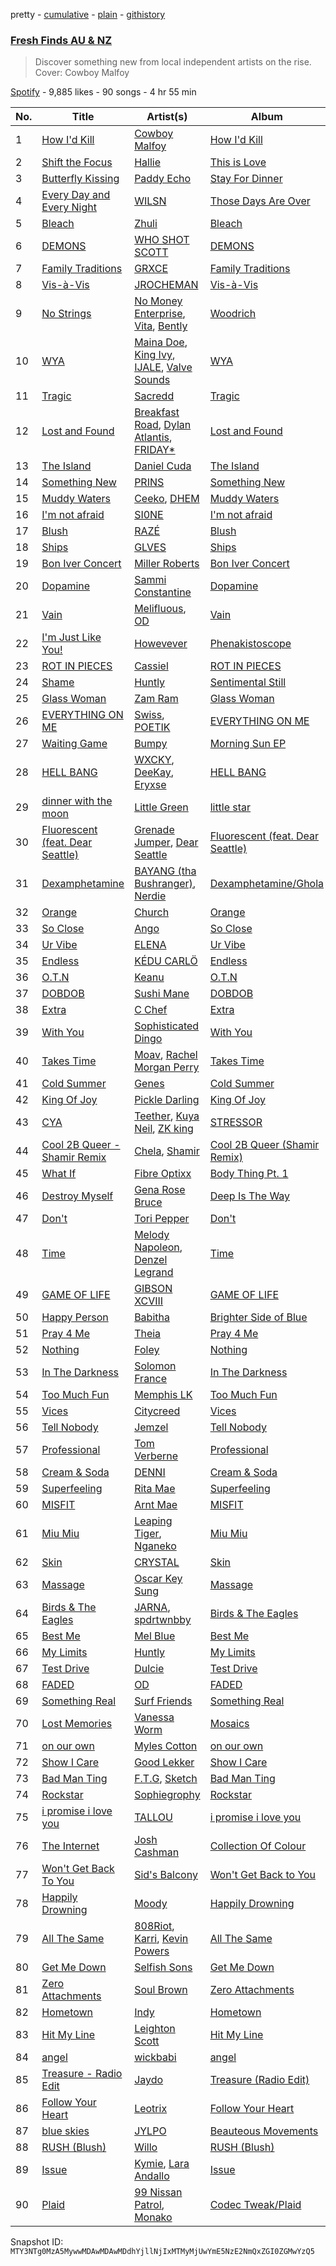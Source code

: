 pretty - [cumulative](/playlists/cumulative/37i9dQZF1DX8pdK1PVpBQz.md) - [plain](/playlists/plain/37i9dQZF1DX8pdK1PVpBQz) - [githistory](https://github.githistory.xyz/mackorone/spotify-playlist-archive/blob/main/playlists/plain/37i9dQZF1DX8pdK1PVpBQz)

### [Fresh Finds AU & NZ](https://open.spotify.com/playlist/37i9dQZF1DX8pdK1PVpBQz)

> Discover something new from local independent artists on the rise\. Cover: Cowboy Malfoy

[Spotify](https://open.spotify.com/user/spotify) - 9,885 likes - 90 songs - 4 hr 55 min

| No. | Title | Artist(s) | Album | Length |
|---|---|---|---|---|
| 1 | [How I'd Kill](https://open.spotify.com/track/44zcMuVzpIb0RnzuxipJOn) | [Cowboy Malfoy](https://open.spotify.com/artist/2Cg4UE0dOib6suUva3ieEH) | [How I'd Kill](https://open.spotify.com/album/30m9Iow7aDLodvubk5eg4b) | 2:23 |
| 2 | [Shift the Focus](https://open.spotify.com/track/7JMqqdrrgiPNZDb0nBfeIJ) | [Hallie](https://open.spotify.com/artist/0I0VahDFplPkGInkRvoXPW) | [This is Love](https://open.spotify.com/album/3KmM9hVcU0maQOPvRKBbSw) | 3:17 |
| 3 | [Butterfly Kissing](https://open.spotify.com/track/0FP5sv0igoOYUNtxuPsoxX) | [Paddy Echo](https://open.spotify.com/artist/7w5Wl6HLdfWVEFUtledlbI) | [Stay For Dinner](https://open.spotify.com/album/7H4yAJA2xnoxNoLge6WYIM) | 3:14 |
| 4 | [Every Day and Every Night](https://open.spotify.com/track/18WMlv400ZLzVuW33m8CGN) | [WILSN](https://open.spotify.com/artist/2ymjQZjPQe0pziQ67Y8Ncr) | [Those Days Are Over](https://open.spotify.com/album/08gZ1W70cqDTkOX5TsUZBf) | 2:54 |
| 5 | [Bleach](https://open.spotify.com/track/0r8gQYT7JNZY5Lo3AZNZ2F) | [Zhuli](https://open.spotify.com/artist/2p2y1z8eTbirxLN7z032sz) | [Bleach](https://open.spotify.com/album/3olk6MkMtlQkGSsBzNAREr) | 3:15 |
| 6 | [DEMONS](https://open.spotify.com/track/2EI5puz3355OrlbJbJARgS) | [WHO SHOT SCOTT](https://open.spotify.com/artist/4INpCNtJho77CQ6ZOfk5lP) | [DEMONS](https://open.spotify.com/album/1d5CpqkzGNcEAZvemWp2KL) | 3:10 |
| 7 | [Family Traditions](https://open.spotify.com/track/1dgo4qmVHQ3IMjAYVQn9kw) | [GRXCE](https://open.spotify.com/artist/1g9G7BRh9Fz6AZ0PA8Y8pl) | [Family Traditions](https://open.spotify.com/album/5dFZGOcyUMHOWrs2iAPhuZ) | 3:13 |
| 8 | [Vis\-à\-Vis](https://open.spotify.com/track/7gHQBZsfcrjsIkXVvhLsDc) | [JROCHEMAN](https://open.spotify.com/artist/2RBL4DJjkxG84El9WFemGg) | [Vis\-à\-Vis](https://open.spotify.com/album/56p6uoZr1oIzytju4mCDIH) | 1:59 |
| 9 | [No Strings](https://open.spotify.com/track/5Ia4Fea9xBJl5ijUiJAY0V) | [No Money Enterprise](https://open.spotify.com/artist/3cI6oSkDCirRNVAgBsGJyB), [Vita](https://open.spotify.com/artist/1tJ9Zlpe4xDUsEJJ8Dvbz5), [Bently](https://open.spotify.com/artist/34TF5E7gj7N1kbgPovpD2M) | [Woodrich](https://open.spotify.com/album/5yUp2iOWGcQXN7I9qE5EOg) | 3:06 |
| 10 | [WYA](https://open.spotify.com/track/3cgLWMVT7LOKeGNLeovYZ9) | [Maina Doe](https://open.spotify.com/artist/37A6Zdl0Yy8zXXpY20p6TE), [King Ivy](https://open.spotify.com/artist/62nhtMbfF8zR4MC1FirUAJ), [IJALE](https://open.spotify.com/artist/0z2CwWat2P7ABje9hBHfoo), [Valve Sounds](https://open.spotify.com/artist/0bF7ZdAMnvBwd7gQmPzBH6) | [WYA](https://open.spotify.com/album/1DzELP81LDxS3NZ4vSoS4y) | 3:31 |
| 11 | [Tragic](https://open.spotify.com/track/1HCExCnt9KCRqGAn9FVHHE) | [Sacredd](https://open.spotify.com/artist/257Xio2GbqOqjSC7n3Iw5s) | [Tragic](https://open.spotify.com/album/14xkno1b7zqS57gkQeKDcq) | 3:04 |
| 12 | [Lost and Found](https://open.spotify.com/track/5qPcxQnX8qeo3tVeujvx2n) | [Breakfast Road](https://open.spotify.com/artist/444KERNPfWuFIVw7TxEev6), [Dylan Atlantis](https://open.spotify.com/artist/1OIwR0QnsHzPZrC1pTN1UO), [FRIDAY\*](https://open.spotify.com/artist/0blI5gUBCHXkvOYrJ8kRvk) | [Lost and Found](https://open.spotify.com/album/6LCmIzn8myqtVYjthV3vwt) | 3:36 |
| 13 | [The Island](https://open.spotify.com/track/0S9Q1W4iyjZ1l3ebbCBNEF) | [Daniel Cuda](https://open.spotify.com/artist/40Tx3Xl6IfOwl0sxn7dfNx) | [The Island](https://open.spotify.com/album/0XZ5lnCz1SbPTVK3yiC9AU) | 3:49 |
| 14 | [Something New](https://open.spotify.com/track/1TWBsQA0pQqV5dPEu83yv9) | [PRINS](https://open.spotify.com/artist/1aA95KMV62fwsApbrObQwq) | [Something New](https://open.spotify.com/album/1F3OffAbOInLUHAmFYBCNY) | 2:46 |
| 15 | [Muddy Waters](https://open.spotify.com/track/2UT25nXv8U5UdCCWH8dBsB) | [Ceeko](https://open.spotify.com/artist/0IWfexG4upff8FiCDJo9Rx), [DHEM](https://open.spotify.com/artist/7IBJMFXUXm17K33eaYxxnK) | [Muddy Waters](https://open.spotify.com/album/2uDrjUXF6zOkfguaDLUaBi) | 3:12 |
| 16 | [I'm not afraid](https://open.spotify.com/track/1gFSHl69tmM3Z3w4z5077z) | [SI0NE](https://open.spotify.com/artist/4DK5yqN4G34coJQrorW6l8) | [I'm not afraid](https://open.spotify.com/album/0YYaLCsb6udxHpl6KpkAcC) | 2:51 |
| 17 | [Blush](https://open.spotify.com/track/6n7GCcOaANWWYp67s1nI5V) | [RAZÉ](https://open.spotify.com/artist/71ONx63ghBZNPZqjp525IZ) | [Blush](https://open.spotify.com/album/3vTD6VpUeXdRB4XZDf8YJe) | 2:43 |
| 18 | [Ships](https://open.spotify.com/track/6Lsxw5TqNI1JadTqhYqXmU) | [GLVES](https://open.spotify.com/artist/7wRaOhk0CnmQUzewX36M2u) | [Ships](https://open.spotify.com/album/20Aj0U469FW9ILSadd9k0g) | 3:38 |
| 19 | [Bon Iver Concert](https://open.spotify.com/track/4FVrM2CXCPKBFWKr9PtsYN) | [Miller Roberts](https://open.spotify.com/artist/1J88SHfougnAYWOnonDtvL) | [Bon Iver Concert](https://open.spotify.com/album/5cxw8GJ9vO0JXtpn6lGrlH) | 4:14 |
| 20 | [Dopamine](https://open.spotify.com/track/52HOLDCxdtbcJvZpcpqL3U) | [Sammi Constantine](https://open.spotify.com/artist/0YffB1XSvRrtNRYj4998W6) | [Dopamine](https://open.spotify.com/album/5US4rWhkEnadxttFZoN03w) | 2:43 |
| 21 | [Vain](https://open.spotify.com/track/6qBwpNavP3v2n9zzH4NhL2) | [Melifluous](https://open.spotify.com/artist/4lpHKGryfY5TmM3kj2TBI7), [OD](https://open.spotify.com/artist/52mj5aYgAlSF03Gpx1KHX9) | [Vain](https://open.spotify.com/album/1jDO3iDI9AuqhWJONEYPpc) | 1:44 |
| 22 | [I'm Just Like You!](https://open.spotify.com/track/6IdccpWS3hrELtWyVJR2d8) | [Howevever](https://open.spotify.com/artist/0OBmQ0rKcwQQS31X1kDpdY) | [Phenakistoscope](https://open.spotify.com/album/1soJ3hNk1tLDxtdb307T1G) | 3:13 |
| 23 | [ROT IN PIECES](https://open.spotify.com/track/7fms3LtGYK5EhYbal3SdVW) | [Cassiel](https://open.spotify.com/artist/7zP6WmpsdLAL9qYDq0RVDF) | [ROT IN PIECES](https://open.spotify.com/album/4gA5NQF58FOUnz5OhUBh80) | 2:18 |
| 24 | [Shame](https://open.spotify.com/track/4VZbRpHCrWuJtOr89KcHrU) | [Huntly](https://open.spotify.com/artist/2bFydRBKiUxGmZg0MIjGpU) | [Sentimental Still](https://open.spotify.com/album/0i2fEh3aK7yNgNKP3OubFw) | 3:58 |
| 25 | [Glass Woman](https://open.spotify.com/track/0Hv7Kzf0114PxNsURIjfAV) | [Zam Ram](https://open.spotify.com/artist/0j9YZpB0I5WDVIHEmAtQjV) | [Glass Woman](https://open.spotify.com/album/6m1AQvPJCE3XgrP2WovLv5) | 3:13 |
| 26 | [EVERYTHING ON ME](https://open.spotify.com/track/1GGdPTdVCMVtOQ3WZlbfrD) | [Swiss](https://open.spotify.com/artist/3iRQU5nfA9uLRPgmXXhbCy), [POETIK](https://open.spotify.com/artist/32yy4XQE2Pnziuq7rc58EA) | [EVERYTHING ON ME](https://open.spotify.com/album/213DkHPPrJw28gDZu1JeHQ) | 3:16 |
| 27 | [Waiting Game](https://open.spotify.com/track/0wwoNSM5DmYtlm2d3SFsv4) | [Bumpy](https://open.spotify.com/artist/1uAUZi6INPwUJIZw00ElUS) | [Morning Sun EP](https://open.spotify.com/album/36SkaBEql9AE8tof9cD8bC) | 4:00 |
| 28 | [HELL BANG](https://open.spotify.com/track/2sAfXoygpFIgjDvw1NQoYZ) | [WXCKY](https://open.spotify.com/artist/7F3Lh3KunK7F8XJaxNOUY4), [DeeKay](https://open.spotify.com/artist/1XoVa4Iq4JIdtSOeRsTRsi), [Eryxse](https://open.spotify.com/artist/6imt6WsSJ4CsmGIynup4wW) | [HELL BANG](https://open.spotify.com/album/0PgBy8xp4DITrDxOQ9CNAj) | 1:31 |
| 29 | [dinner with the moon](https://open.spotify.com/track/3pz8YQ1OHYJ3QaBNKNsVPO) | [Little Green](https://open.spotify.com/artist/0Kcz7AMOkHHye7xhLJUWTy) | [little star](https://open.spotify.com/album/0TgD84AF4DYHqx3aEa4af1) | 2:53 |
| 30 | [Fluorescent \(feat\. Dear Seattle\)](https://open.spotify.com/track/5G5v07JZJORC70QJ9p5oAf) | [Grenade Jumper](https://open.spotify.com/artist/23OPocVUkq5cvRZsjrW2xP), [Dear Seattle](https://open.spotify.com/artist/5gWPNlps947GENk32pRV3S) | [Fluorescent \(feat\. Dear Seattle\)](https://open.spotify.com/album/132kCew1kV0wcjEIbP0hxf) | 2:40 |
| 31 | [Dexamphetamine](https://open.spotify.com/track/2zhOlkYly1bX1qZmfHoMHl) | [BAYANG \(tha Bushranger\)](https://open.spotify.com/artist/6cAeWipy7tqdKa5mIPHMIY), [Nerdie](https://open.spotify.com/artist/3CMEqt3aTZozLZQHEF56V7) | [Dexamphetamine/Ghola](https://open.spotify.com/album/1pq6xDIqQhoMuFz5KKqIjm) | 2:12 |
| 32 | [Orange](https://open.spotify.com/track/4Gav4dJAzDdABAaXm0L00T) | [Church](https://open.spotify.com/artist/0XNPcxBkBpkd4MIa8DWuYQ) | [Orange](https://open.spotify.com/album/6Fg8W91ZK9HeBZSsLWXTje) | 2:00 |
| 33 | [So Close](https://open.spotify.com/track/7ad7oGYJdz0DKXt2hXLJoS) | [Ango](https://open.spotify.com/artist/7vVIuca8HvlM60Q6O4p8s5) | [So Close](https://open.spotify.com/album/6OHoOcErZM2y1CHnkE7mlg) | 4:58 |
| 34 | [Ur Vibe](https://open.spotify.com/track/6jaw8lQgSySyHrCyyAjzU9) | [ELENA](https://open.spotify.com/artist/7tnARU2BsPiwHkK9ryyBwU) | [Ur Vibe](https://open.spotify.com/album/7ee9VcwNFgcatDWmp0gE4g) | 3:11 |
| 35 | [Endless](https://open.spotify.com/track/3n4exznFpCunrvLV5ePD5f) | [KÉDU CARLÖ](https://open.spotify.com/artist/5FdNimxRznD7ZK6LR5VTJC) | [Endless](https://open.spotify.com/album/1ig5AkNAuzIpa7R9JdyyjM) | 5:11 |
| 36 | [O.T.N](https://open.spotify.com/track/2C9HRO5gmB3Vgxne6ti1je) | [Keanu](https://open.spotify.com/artist/7CFFNSaFkn8FOD1z2HBhp9) | [O.T.N](https://open.spotify.com/album/1vXOVLCxW1b4gAnQfQN39Y) | 3:45 |
| 37 | [DOBDOB](https://open.spotify.com/track/4DJC7xrfjEW2fWJ0OR37IL) | [Sushi Mane](https://open.spotify.com/artist/5HfUk4B3BA9zoThSY1HVDN) | [DOBDOB](https://open.spotify.com/album/0cdKptzambuspmpmP2JsWj) | 3:22 |
| 38 | [Extra](https://open.spotify.com/track/10GpmNWaCHSzHnA70nhR4s) | [C Chef](https://open.spotify.com/artist/47hbcRk1OJXhZMvViMRwF2) | [Extra](https://open.spotify.com/album/39CBN8YRo8fJ32Bo1Zxclc) | 3:16 |
| 39 | [With You](https://open.spotify.com/track/5v1WtZz8aiKG4Y3xl1WH1h) | [Sophisticated Dingo](https://open.spotify.com/artist/7jEdUHdu1pVw9IDiGTooUL) | [With You](https://open.spotify.com/album/0zQZgWm0ysscM4UsKgEc6I) | 2:51 |
| 40 | [Takes Time](https://open.spotify.com/track/4bMcGhoDgc7e9HRg5rrH1x) | [Moav](https://open.spotify.com/artist/5zRUR3UaVa9rcJTZumB4cr), [Rachel Morgan Perry](https://open.spotify.com/artist/1VpFjX7r5UVSrMXq0NPyr0) | [Takes Time](https://open.spotify.com/album/6iP6xUKjD96yYHOtn1sAQa) | 2:14 |
| 41 | [Cold Summer](https://open.spotify.com/track/7whJTS1VSBd441C5bfn9E0) | [Genes](https://open.spotify.com/artist/5m34laExsWdTu2fYhRlRMG) | [Cold Summer](https://open.spotify.com/album/3Z9w80XtBRvzFmzBSjdack) | 3:29 |
| 42 | [King Of Joy](https://open.spotify.com/track/2M2nZBuEjpJ28zVAPyyh9n) | [Pickle Darling](https://open.spotify.com/artist/1CkgDItGS5PnRLXcEaforp) | [King Of Joy](https://open.spotify.com/album/6L0sMfaPjOYlgjEv0XIAc9) | 1:27 |
| 43 | [CYA](https://open.spotify.com/track/0N88VTY6O13O51VrZzEvHK) | [Teether](https://open.spotify.com/artist/4rWywJgjoeVMO8LY87xYZo), [Kuya Neil](https://open.spotify.com/artist/2VOung9TCgKNkNNnRklTAY), [ZK king](https://open.spotify.com/artist/0mXeqEE6ZBHM6B9CPpB9PS) | [STRESSOR](https://open.spotify.com/album/6rCHXYpvLL1iA71jlt22mC) | 3:28 |
| 44 | [Cool 2B Queer \- Shamir Remix](https://open.spotify.com/track/67kLjogRkBE8oXOk4ypSPE) | [Chela](https://open.spotify.com/artist/6ifwtjnyBErm69itobvpyn), [Shamir](https://open.spotify.com/artist/7JgXEHI1oEiQICAMeCsKTj) | [Cool 2B Queer \(Shamir Remix\)](https://open.spotify.com/album/1NItXEEHLfAgKiIP0JQNe5) | 3:19 |
| 45 | [What If](https://open.spotify.com/track/0T6LGC1UHQvEFkURQSBfkI) | [Fibre Optixx](https://open.spotify.com/artist/5lngUewtpUMrJzvOwPvHOp) | [Body Thing Pt\. 1](https://open.spotify.com/album/5A4eww0NXWdxqX4yfInpKd) | 4:58 |
| 46 | [Destroy Myself](https://open.spotify.com/track/6lYfYy3K1AV2L5hql0fABF) | [Gena Rose Bruce](https://open.spotify.com/artist/1SrmRPI6a5cIabFYZZiorA) | [Deep Is The Way](https://open.spotify.com/album/11rOppmvvu60gOs8OAIkP1) | 2:34 |
| 47 | [Don't](https://open.spotify.com/track/4uyvV9Krm5UrxOFl4o2Pnj) | [Tori Pepper](https://open.spotify.com/artist/09u9fSAUSjEhFmzEAukWxF) | [Don't](https://open.spotify.com/album/2lBL9RvtvguuDXTjH0WsJo) | 2:32 |
| 48 | [Time](https://open.spotify.com/track/4FgoIYunZrHTRvWBbMWAP3) | [Melody Napoleon](https://open.spotify.com/artist/4APBvjTZAOyODoSDJPNfA4), [Denzel Legrand](https://open.spotify.com/artist/64A4edkfskZKiWED2b0Wgx) | [Time](https://open.spotify.com/album/42HyoWYX1DeLr07pfTi2KP) | 2:42 |
| 49 | [GAME OF LIFE](https://open.spotify.com/track/7y4LlSor3iNrzcEqAZkHYw) | [GIBSON XCVIII](https://open.spotify.com/artist/51HDM5E1lhpt8Yic96js3R) | [GAME OF LIFE](https://open.spotify.com/album/0esE50TImN6krTBgbdZByF) | 3:17 |
| 50 | [Happy Person](https://open.spotify.com/track/37a2o186agDwlqxtlb1pWA) | [Babitha](https://open.spotify.com/artist/2I2YUGgtWpuhyI1mUzom4y) | [Brighter Side of Blue](https://open.spotify.com/album/5ksGObxjs1JrBhHXzWl4WB) | 3:21 |
| 51 | [Pray 4 Me](https://open.spotify.com/track/6qUkmaWyyEnNmhgmwza19v) | [Theia](https://open.spotify.com/artist/29ADVF7I6YQyY2SGUlzCcB) | [Pray 4 Me](https://open.spotify.com/album/6zX85WrKmakZeQO72F9llH) | 2:40 |
| 52 | [Nothing](https://open.spotify.com/track/6ucB0hgH5zcJFfjz4ZjHzX) | [Foley](https://open.spotify.com/artist/776HGV4QHksTaUaawD9DnE) | [Nothing](https://open.spotify.com/album/6dEQBEdT4avjltf11NlwjJ) | 3:16 |
| 53 | [In The Darkness](https://open.spotify.com/track/4OpNBybcQK6lGIRKIJ7lE0) | [Solomon France](https://open.spotify.com/artist/2NGEzvIbogjqVnEEnksrXp) | [In The Darkness](https://open.spotify.com/album/35A9hmZK4tYda4MAMseMyH) | 3:32 |
| 54 | [Too Much Fun](https://open.spotify.com/track/37UG9jRXurN9Yr6sx9cq8l) | [Memphis LK](https://open.spotify.com/artist/7z3XgqpRYdNJ7RvEUlYaUe) | [Too Much Fun](https://open.spotify.com/album/6DVEb2UcjI2o4W4SdOXksM) | 2:34 |
| 55 | [Vices](https://open.spotify.com/track/3V8fC0lUk0n9b1SEMZzbYl) | [Citycreed](https://open.spotify.com/artist/1t6HSm0c9XHmo2uM37JPCc) | [Vices](https://open.spotify.com/album/2rANChA5fg2Bt9R3YH38zG) | 2:53 |
| 56 | [Tell Nobody](https://open.spotify.com/track/7cns6jB9KAZIZzXoRudTwW) | [Jemzel](https://open.spotify.com/artist/5l1E3IbE3osmvkPhkY7HAT) | [Tell Nobody](https://open.spotify.com/album/15rBNRa8dpbFT1bMQAGk6k) | 3:18 |
| 57 | [Professional](https://open.spotify.com/track/01cGdR4ytTyvrUHF1r4sxn) | [Tom Verberne](https://open.spotify.com/artist/6VBC0wHJglsZSqSUCfbepv) | [Professional](https://open.spotify.com/album/5HupPLlwe4zxhjb8RgrzcF) | 4:43 |
| 58 | [Cream & Soda](https://open.spotify.com/track/09GfgjO65HAryHjEpjWrqA) | [DENNI](https://open.spotify.com/artist/3pmaKSem7OMEW29eeQ2iKO) | [Cream & Soda](https://open.spotify.com/album/4xORnofdKz97pqcsurqdpr) | 3:40 |
| 59 | [Superfeeling](https://open.spotify.com/track/6IdMrm3cDd2GjdhwbhJDrD) | [Rita Mae](https://open.spotify.com/artist/3LLYTe7aruXdjTelVYuBZE) | [Superfeeling](https://open.spotify.com/album/3Uh9xcxZ60dWj7B1V13kjF) | 3:17 |
| 60 | [MISFIT](https://open.spotify.com/track/4y9q32jVOA6DkFZB2v44YD) | [Arnt Mae](https://open.spotify.com/artist/252gzBasi6292N04ZWONnH) | [MISFIT](https://open.spotify.com/album/5nZaaVXOZvSicohJp8SYoF) | 3:58 |
| 61 | [Miu Miu](https://open.spotify.com/track/3yBEThuhYFrcUo5gZCQH9P) | [Leaping Tiger](https://open.spotify.com/artist/6msX2U4FuNMIIDGdCrIuXm), [Nganeko](https://open.spotify.com/artist/4oJPE0D0YhnBErqxc65hay) | [Miu Miu](https://open.spotify.com/album/6oVssXh2lSxbW4Byh2v4Qk) | 3:43 |
| 62 | [Skin](https://open.spotify.com/track/3pD7ouIW65U6DAXoaIJsYN) | [CRYSTAL](https://open.spotify.com/artist/6erlraTakz7StG0neFXqbg) | [Skin](https://open.spotify.com/album/2AxVopmpBrUglkTcjOWfiB) | 2:50 |
| 63 | [Massage](https://open.spotify.com/track/0DQ1wJrap3erZnXeuRr66b) | [Oscar Key Sung](https://open.spotify.com/artist/2D7YyEYEeZY7W6rpuN6WoB) | [Massage](https://open.spotify.com/album/2YIVNbOZcWbSgxnlzWqZwR) | 4:49 |
| 64 | [Birds & The Eagles](https://open.spotify.com/track/0NQsz5qDnBKncG4M25MUEK) | [JARNA](https://open.spotify.com/artist/7dURglfKbeSd5WoF28mdWs), [spdrtwnbby](https://open.spotify.com/artist/5I2Z1SRIIyxugl8mCV2ajW) | [Birds & The Eagles](https://open.spotify.com/album/3yU6Iomu2SYVr0CXZnczRT) | 2:48 |
| 65 | [Best Me](https://open.spotify.com/track/0xpAZCIAeV8wE69jo1W1e1) | [Mel Blue](https://open.spotify.com/artist/6GV5OpDaGm4sYeWlaXMHnJ) | [Best Me](https://open.spotify.com/album/3C3pKFE601IDJ1PpHTDQDG) | 3:06 |
| 66 | [My Limits](https://open.spotify.com/track/7d6yObPtTvb3sbTkEnv6u1) | [Huntly](https://open.spotify.com/artist/2bFydRBKiUxGmZg0MIjGpU) | [My Limits](https://open.spotify.com/album/3U4zKiLidG2Pg7V02T47qd) | 4:14 |
| 67 | [Test Drive](https://open.spotify.com/track/0uNfVfWPTXc0OQpenU2Ejk) | [Dulcie](https://open.spotify.com/artist/5mizYbdTNtmQlU97XqxJOe) | [Test Drive](https://open.spotify.com/album/3P1kvhiXildaFMUSrxSdG4) | 2:52 |
| 68 | [FADED](https://open.spotify.com/track/4Vdow7nB5cUJbVmx2i1LFq) | [OD](https://open.spotify.com/artist/52mj5aYgAlSF03Gpx1KHX9) | [FADED](https://open.spotify.com/album/4sEt8VLZrJSaxpxgaWOSnE) | 2:32 |
| 69 | [Something Real](https://open.spotify.com/track/4EVc6Q12D6hN0kSC8w2Y9d) | [Surf Friends](https://open.spotify.com/artist/2PCdqzx2232QAlYYZ04V9p) | [Something Real](https://open.spotify.com/album/0Ue4YDXyufgLRwGcQxUHQV) | 5:24 |
| 70 | [Lost Memories](https://open.spotify.com/track/3g2RrBlZcBcm8KyGWpU5w6) | [Vanessa Worm](https://open.spotify.com/artist/50Tow8L5Jx4SFmeSx7yhcm) | [Mosaics](https://open.spotify.com/album/5NXmTffFcLdebMLbmk9LwO) | 5:23 |
| 71 | [on our own](https://open.spotify.com/track/2FfF37w3tdB7NWxhNMd0cI) | [Myles Cotton](https://open.spotify.com/artist/2w5jXRTaNmFZdkZCaPXS2o) | [on our own](https://open.spotify.com/album/4SfP2WIyDzFCloefLpBuIQ) | 2:38 |
| 72 | [Show I Care](https://open.spotify.com/track/0G8ptvRO6eIUD6O8rr2nEV) | [Good Lekker](https://open.spotify.com/artist/0N8baTywD0HTek7BvdMIv5) | [Show I Care](https://open.spotify.com/album/061t56CtqnzJSw0wnvq7Em) | 2:51 |
| 73 | [Bad Man Ting](https://open.spotify.com/track/3ZftJTYZ7gy7rUOyXv7sav) | [F.T.G](https://open.spotify.com/artist/01E7J3OcxFmYiWYEkWVKul), [Sketch](https://open.spotify.com/artist/5R0EUh81D4q5jELTy9X334) | [Bad Man Ting](https://open.spotify.com/album/4F8GFe7xXhg9pd2My0iw1Z) | 3:32 |
| 74 | [Rockstar](https://open.spotify.com/track/6foox9Ac3UrBD6oJgWiZiL) | [Sophiegrophy](https://open.spotify.com/artist/4VbLknkcJMhSninTvMZbfE) | [Rockstar](https://open.spotify.com/album/1aBTjgHgBbLIjkLjFsIShE) | 2:40 |
| 75 | [i promise i love you](https://open.spotify.com/track/4thJoOa21Qt3vqIn6PSFop) | [TALLOU](https://open.spotify.com/artist/5AUnfQ7sUzW6s7F8BZ85u8) | [i promise i love you](https://open.spotify.com/album/7fxyTH08fkgiP0TpPvNcI0) | 3:06 |
| 76 | [The Internet](https://open.spotify.com/track/3APuJZ8mYCMpsvRS33MdIH) | [Josh Cashman](https://open.spotify.com/artist/62wsyfgYMWrbayHMZixc8m) | [Collection Of Colour](https://open.spotify.com/album/5IpFBB42K2sCdMNnFq09hJ) | 4:46 |
| 77 | [Won't Get Back To You](https://open.spotify.com/track/2omSItXKxmYob69yKYmJfx) | [Sid's Balcony](https://open.spotify.com/artist/3xaYtryvMV4jdpx3h4Ydaq) | [Won't Get Back to You](https://open.spotify.com/album/0EmfrHEJPA4vvy88LVsCmA) | 4:22 |
| 78 | [Happily Drowning](https://open.spotify.com/track/1hCGFa8m9fpMyjKxw3DwJx) | [Moody](https://open.spotify.com/artist/1Vu6Ckzy4K3UIl8PH3Y2se) | [Happily Drowning](https://open.spotify.com/album/1W5NCoyBJKXJMDDVLTXDSg) | 3:39 |
| 79 | [All The Same](https://open.spotify.com/track/2PCY35tMBVbF57R1av3KDx) | [808Riot](https://open.spotify.com/artist/3gnDrRehqMUXOrKU6mBUOe), [Karri](https://open.spotify.com/artist/6EYGGkM2JDpX5CjHpGkiME), [Kevin Powers](https://open.spotify.com/artist/4X8TR9pBFyewFlIDYt1o2s) | [All The Same](https://open.spotify.com/album/4B0eW8UUpzxjeFN8tMxRci) | 2:00 |
| 80 | [Get Me Down](https://open.spotify.com/track/507Rf3rTNCMhYmoAix8Ici) | [Selfish Sons](https://open.spotify.com/artist/5Fqu2dYwt7GFleLcxCEYKE) | [Get Me Down](https://open.spotify.com/album/4rnC33ruwWzO6yOcR54EzJ) | 2:33 |
| 81 | [Zero Attachments](https://open.spotify.com/track/0V5XEtXI3OkhtHiveV4gLo) | [Soul Brown](https://open.spotify.com/artist/0hlRm85W6ASeLxuSb84yv5) | [Zero Attachments](https://open.spotify.com/album/7cqzDsgVE3VpX90rtBsFPr) | 3:40 |
| 82 | [Hometown](https://open.spotify.com/track/1qag6EIGiSQI3vo4PqXa3O) | [Indy](https://open.spotify.com/artist/6vxqYQ8aMNtCuks7tVencQ) | [Hometown](https://open.spotify.com/album/6cTRL5RnQJrpFaN4ue0xXp) | 3:05 |
| 83 | [Hit My Line](https://open.spotify.com/track/6nJwdB1slw3GKz6bG1rcNf) | [Leighton Scott](https://open.spotify.com/artist/5Ne0fighE5p67hlCDN73Lj) | [Hit My Line](https://open.spotify.com/album/4zqP54yy7PAr08Wixooj2k) | 2:09 |
| 84 | [angel](https://open.spotify.com/track/5CTAElU4kcY1DMlqYqKByd) | [wickbabi](https://open.spotify.com/artist/4CXwoMV6VkcZL9XymMaPoY) | [angel](https://open.spotify.com/album/5nUpndAlGgd5HzU5gZWYLj) | 3:28 |
| 85 | [Treasure \- Radio Edit](https://open.spotify.com/track/0xcyyIDfVu1OdFX9Me09Um) | [Jaydo](https://open.spotify.com/artist/2NkvWLUARgwnnTPibvyWL9) | [Treasure \(Radio Edit\)](https://open.spotify.com/album/6fV0AueN96wMFgdgLl6q2w) | 3:15 |
| 86 | [Follow Your Heart](https://open.spotify.com/track/4cLczg80qinnv0afbM8G7X) | [Leotrix](https://open.spotify.com/artist/3mVL1qynaYs31rgyDTytkS) | [Follow Your Heart](https://open.spotify.com/album/5QskJbfN0Ft2wjzcCun1jF) | 3:42 |
| 87 | [blue skies](https://open.spotify.com/track/2pYBceCYXYMJAECYMgI1AB) | [JYLPO](https://open.spotify.com/artist/1KeT36km8BYQZD79atBWCe) | [Beauteous Movements](https://open.spotify.com/album/5FVZiQYA0BeJJyZU4cAxYJ) | 3:30 |
| 88 | [RUSH \(Blush\)](https://open.spotify.com/track/6pjI3CKUkIGbvSgo7TuRuu) | [Willo](https://open.spotify.com/artist/7ssD6eT1Te3ugcd1noTNLA) | [RUSH \(Blush\)](https://open.spotify.com/album/3Mb7Mtq5mzfrHsfL8EloXp) | 4:02 |
| 89 | [Issue](https://open.spotify.com/track/4heFVvVBYSPQU1GFoTb6wL) | [Kymie](https://open.spotify.com/artist/2T9nsTVz95z3HHQcz5OuPb), [Lara Andallo](https://open.spotify.com/artist/2vUHihKugU0Ml0VZVgzivx) | [Issue](https://open.spotify.com/album/5lVdJpGAzuo07Cr3IP7ScD) | 2:32 |
| 90 | [Plaid](https://open.spotify.com/track/7knr1Ak0hW5apJicbQ1doJ) | [99 Nissan Patrol](https://open.spotify.com/artist/6NLwlRl1gc64NVdC4ZXxgw), [Monako](https://open.spotify.com/artist/281y760OdoAujOeovQnKmC) | [Codec Tweak/Plaid](https://open.spotify.com/album/3f6HJFDtEOdFCTdGlrDkux) | 6:04 |

Snapshot ID: `MTY3NTg0MzA5MywwMDAwMDAwMDdhYjllNjIxMTMyMjUwYmE5NzE2NmQxZGI0ZGMwYzQ5`
